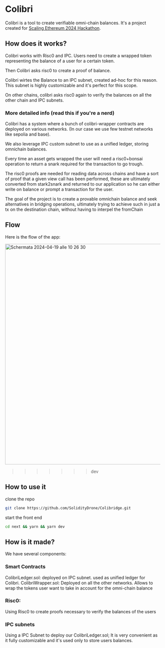 
# Colibri

Colibri is a tool to create verifiable omni-chain balances. It's a project created for [Scaling Ethereum 2024 Hackathon](https://ethglobal.com/events/scaling2024).

## How does it works?
Colibri works with Risc0 and IPC.
Users need to create a wrapped token representing the balance of a user for a certain token.

Then Colibri asks risc0 to create a proof of balance.

Colibri wirtes the Balance to an IPC subnet, created ad-hoc for this reason. This subnet is highly customizable and it's perfect for this scope.

On other chains, colibri asks risc0 again to verify the balances on all the other chain and IPC subnets.

### More detailed info (read this if you're a nerd)
Colibri has a system where a bunch of colibri-wrapper contracts are deployed on various networks. (In our case we use few testnet networks like sepolia and base).

We also leverage IPC custom subnet to use as a unified ledger, storing omnichain balances. 

Every time an asset gets wrapped the user will need a risc0+bonsai operation to return a snark required for the transaction to go trough. 

The risc0 proofs are needed for reading data across chains and have a sort of proof that a given view call has been performed, these are ultimately converted from stark2snark and returned to our application so he can either write on balance or prompt a transaction for the user.

The goal of the project is to create a provable omnichain balance and seek alternatives in bridging operations, ultimately trying to achieve such in just a tx on the destination chain, without having to interpel the fromChain


## Flow
Here is the flow of the app:

<img width="713" alt="Schermata 2024-04-19 alle 10 26 30" src="https://github.com/SolidityDrone/Colibridge/assets/46995085/4a39e4a2-0d33-4821-8eef-6543dd995d60">

>>>>>>> dev

## How to use it

clone the repo
```bash
git clone https://github.com/SolidityDrone/Colibridge.git
```

start the front end
```bash
cd next && yarn && yarn dev
```

## How is it made?
We have several components:

### Smart Contracts
ColibriLedger.sol: deployed on IPC subnet. used as unified ledger for Colibri.
ColibriWrapper.sol: Deployed on all the other networks. Allows to wrap the tokens user want to take in account for the omni-chain balance

### Risc0:
Using Risc0 to create proofs necessary to verify the balances of the users

### IPC subnets
Using a IPC Subnet to deploy our ColibriLedger.sol; It is very convenient as it fully customizable and it's used only to store users balances.


